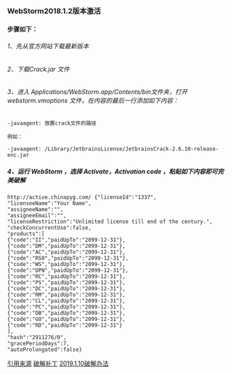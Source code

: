 ### WebStorm2018.1.2版本激活
#### 步骤如下：
###### 1、先从官方网站下载最新版本
###### 2、下载Crack.jar 文件
###### 3、进入 Applications/WebStorm.app/Contents/bin文件夹，打开 webstorm.vmoptions 文件，在内容的最后一行添加如下内容：

```shell
-javaagent: 放置crack文件的路径

例如：

-javaagent: /Library/JetbrainsLicense/JetbrainsCrack-2.6.10-release-enc.jar
```

##### 4、运行 WebStorm ，选择 Activate，Activation code ，粘贴如下内容即可完美破解

```shell
http://active.chinapyg.com/ {"licenseId":"1337",
"licenseeName":"Your Name",
"assigneeName":"",
"assigneeEmail":"",
"licenseRestriction":"Unlimited license till end of the century.",
"checkConcurrentUse":false,
"products":[
{"code":"II","paidUpTo":"2099-12-31"},
{"code":"DM","paidUpTo":"2099-12-31"},
{"code":"AC","paidUpTo":"2099-12-31"},
{"code":"RS0","paidUpTo":"2099-12-31"},
{"code":"WS","paidUpTo":"2099-12-31"},
{"code":"DPN","paidUpTo":"2099-12-31"},
{"code":"RC","paidUpTo":"2099-12-31"},
{"code":"PS","paidUpTo":"2099-12-31"},
{"code":"DC","paidUpTo":"2099-12-31"},
{"code":"RM","paidUpTo":"2099-12-31"},
{"code":"CL","paidUpTo":"2099-12-31"},
{"code":"PC","paidUpTo":"2099-12-31"},
{"code":"DB","paidUpTo":"2099-12-31"},
{"code":"GO","paidUpTo":"2099-12-31"},
{"code":"RD","paidUpTo":"2099-12-31"}
],
"hash":"2911276/0",
"gracePeriodDays":7,
"autoProlongated":false}
```


[引用来源](https://blog.csdn.net/zhangmiaoping23/article/details/79746619)
[破解补丁](https://www.rover12421.com)
[2019.1.10破解办法](https://www.jianshu.com/p/f404994e2843)

